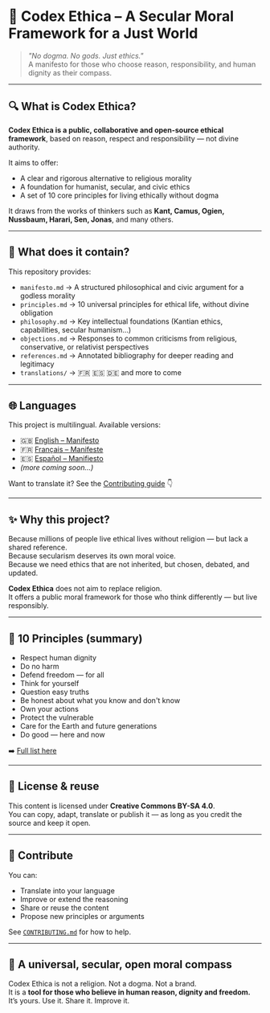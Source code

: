 # 📘 Codex Ethica – A Secular Moral Framework for a Just World

> *"No dogma. No gods. Just ethics."*  
> A manifesto for those who choose reason, responsibility, and human dignity as their compass.

---

## 🔍 What is Codex Ethica?

**Codex Ethica is a public, collaborative and open-source ethical framework**, based on reason, respect and responsibility — not divine authority.

It aims to offer:
- A clear and rigorous alternative to religious morality
- A foundation for humanist, secular, and civic ethics
- A set of 10 core principles for living ethically without dogma

It draws from the works of thinkers such as **Kant, Camus, Ogien, Nussbaum, Harari, Sen, Jonas**, and many others.

---

## 📜 What does it contain?

This repository provides:

- `manifesto.md` → A structured philosophical and civic argument for a godless morality  
- `principles.md` → 10 universal principles for ethical life, without divine obligation  
- `philosophy.md` → Key intellectual foundations (Kantian ethics, capabilities, secular humanism...)  
- `objections.md` → Responses to common criticisms from religious, conservative, or relativist perspectives  
- `references.md` → Annotated bibliography for deeper reading and legitimacy  
- `translations/` → 🇫🇷 🇪🇸 🇩🇪 and more to come  

---

## 🌐 Languages

This project is multilingual. Available versions:

- 🇬🇧 [English – Manifesto](manifesto.md)
- 🇫🇷 [Français – Manifeste](translations/fr/manifeste.md)
- 🇪🇸 [Español – Manifiesto](translations/es/manifiesto.md)
- *(more coming soon…)*

Want to translate it? See the [Contributing guide](CONTRIBUTING.md) 👇

---

## ✨ Why this project?

Because millions of people live ethical lives without religion — but lack a shared reference.  
Because secularism deserves its own moral voice.  
Because we need ethics that are not inherited, but chosen, debated, and updated.

**Codex Ethica** does not aim to replace religion.  
It offers a public moral framework for those who think differently — but live responsibly.

---

## 📖 10 Principles (summary)

- Respect human dignity  
- Do no harm  
- Defend freedom — for all  
- Think for yourself  
- Question easy truths  
- Be honest about what you know and don't know  
- Own your actions  
- Protect the vulnerable  
- Care for the Earth and future generations  
- Do good — here and now

➡️ [Full list here](principles.md)

---

## 🔄 License & reuse

This content is licensed under **Creative Commons BY-SA 4.0**.  
You can copy, adapt, translate or publish it — as long as you credit the source and keep it open.

---

## 🙌 Contribute

You can:
- Translate into your language
- Improve or extend the reasoning
- Share or reuse the content
- Propose new principles or arguments

See [`CONTRIBUTING.md`](CONTRIBUTING.md) for how to help.

---

## 🧭 A universal, secular, open moral compass

Codex Ethica is not a religion. Not a dogma. Not a brand.  
It is a **tool for those who believe in human reason, dignity and freedom.**  
It’s yours. Use it. Share it. Improve it.